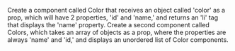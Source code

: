 Create a component called Color that receives an object called 'color' as a prop, which will have 2 properties, 'id' and 'name,' and returns an 'li' tag that displays the 'name' property. 
Create a second component called Colors, which takes an array of objects as a prop, where the properties are always 'name' and 'id,' and displays an unordered list of Color components.
